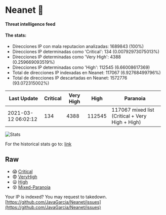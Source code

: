 # Neanet :hocho:
#### Threat intelligence feed
#### The stats:

- Direcciones IP con mala reputacion analizadas: 1689843 (100%)
- Direcciones IP determinadas como 'Critical':  134 (0.00792973075013%)
- Direcciones IP determinadas como 'Very High':  4388 (0.259669093519%)
- Direcciones IP determinadas como 'High':  112545 (6.66008617369)
- Total de direcciones IP indexadas en Neanet:  117067 (6.92768499796%)
- Total de direcciones IP descartadas en Neanet:  1572776 (93.072315002%)

| Last Update | Critical | Very High | High | Paranoia |
| --- | --- | --- | --- | --- |
| 2021-03-12 06:02:12 | 134 | 4388 | 112545 | 117067 mixed list (Critical + Very High + High)|

![Stats](https://docs.google.com/spreadsheets/d/e/2PACX-1vSnaNMIXVabIpDJjufMlzH7poXnshF3mgd8Is1g9ytUEzVsP5my4Trn8f-xkoLLQ38xpL3HtmUexLo6/pubchart?oid=501124687&format=image)

For the historical stats go to: [link](/stats.csv)
## Raw
- :scream: [Critical](https://raw.githubusercontent.com/JavaGarcia/Neanet/master/blacklists/neanet_critical.txt)
- :fearful: [VeryHigh](https://raw.githubusercontent.com/JavaGarcia/Neanet/master/blacklists/neanet_veryHigh.txtt)
- :frowning: [High](https://raw.githubusercontent.com/JavaGarcia/Neanet/master/blacklists/neanet_high.txt)
- :dizzy_face: [Mixed-Paranoia](https://raw.githubusercontent.com/JavaGarcia/Neanet/master/blacklists/neanet_all.txt)


Your IP is indexed? You may request to takedown. [https://github.com/JavaGarcia/Neanet/issues](https://github.com/JavaGarcia/Neanet/issues)



































































































































































































































































































































































































































































































































































































































































































































































































































































































































































































































































































































































































































































































































































































































































































































































































































































































































































































































































































































































































































































































































































































































































































































































































































































































































































































































































































































































































































































































































































































































































































































































































































































































































































































































































































































































































































































































































































































































































































































































































































































































































































































































































































































































































































































































































































































































































































































































































































































































































































































